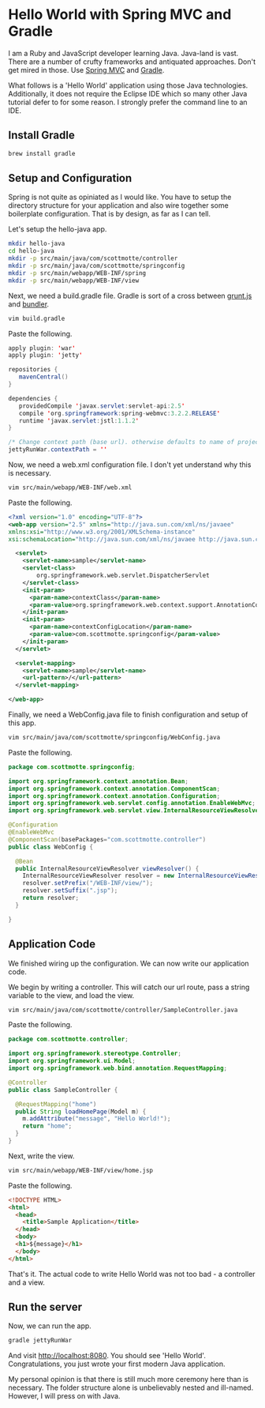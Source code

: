 # Hello World with Spring MVC and Gradle

I am a Ruby and JavaScript developer learning Java. Java-land is vast. There are a number of crufty frameworks and antiquated approaches. Don't get mired in those. Use [Spring MVC](http://www.springsource.org/spring-framework) and [Gradle](http://www.gradle.org/). 

What follows is a 'Hello World' application using those Java technologies. Additionally, it does not require the Eclipse IDE which so many other Java tutorial defer to for some reason. I strongly prefer the command line to an IDE. 

## Install Gradle

```bash
brew install gradle
```

## Setup and Configuration

Spring is not quite as opiniated as I would like. You have to setup the directory structure for your application and also wire together some boilerplate configuration. That is by design, as far as I can tell.

Let's setup the hello-java app.

```bash
mkdir hello-java 
cd hello-java 
mkdir -p src/main/java/com/scottmotte/controller
mkdir -p src/main/java/com/scottmotte/springconfig
mkdir -p src/main/webapp/WEB-INF/spring
mkdir -p src/main/webapp/WEB-INF/view
```

Next, we need a build.gradle file. Gradle is sort of a cross between [grunt.js](http://gruntjs.com/) and [bundler](http://bundler.io/).

```bash
vim build.gradle
```

Paste the following.

```java
apply plugin: 'war'
apply plugin: 'jetty'

repositories {
   mavenCentral()
}

dependencies {
   providedCompile 'javax.servlet:servlet-api:2.5'
   compile 'org.springframework:spring-webmvc:3.2.2.RELEASE'
   runtime 'javax.servlet:jstl:1.1.2'
}

/* Change context path (base url). otherwise defaults to name of project */
jettyRunWar.contextPath = ''
```

Now, we need a web.xml configuration file. I don't yet understand why this is necessary.

```bash
vim src/main/webapp/WEB-INF/web.xml
```

Paste the following.

```xml
<?xml version="1.0" encoding="UTF-8"?>
<web-app version="2.5" xmlns="http://java.sun.com/xml/ns/javaee"
xmlns:xsi="http://www.w3.org/2001/XMLSchema-instance"
xsi:schemaLocation="http://java.sun.com/xml/ns/javaee http://java.sun.com/xml/ns/javaee/web-app_2_5.xsd">

  <servlet>
    <servlet-name>sample</servlet-name>
    <servlet-class>
        org.springframework.web.servlet.DispatcherServlet
    </servlet-class>
    <init-param>
      <param-name>contextClass</param-name>
      <param-value>org.springframework.web.context.support.AnnotationConfigWebApplicationContext</param-value>
    </init-param>
    <init-param>
      <param-name>contextConfigLocation</param-name>
      <param-value>com.scottmotte.springconfig</param-value>
    </init-param>
  </servlet>

  <servlet-mapping>
    <servlet-name>sample</servlet-name>
    <url-pattern>/</url-pattern>
  </servlet-mapping>

</web-app>
```

Finally, we need a WebConfig.java file to finish configuration and setup of this app.

```bash
vim src/main/java/com/scottmotte/springconfig/WebConfig.java
```

Paste the following.

```java
package com.scottmotte.springconfig;

import org.springframework.context.annotation.Bean;
import org.springframework.context.annotation.ComponentScan;
import org.springframework.context.annotation.Configuration;
import org.springframework.web.servlet.config.annotation.EnableWebMvc;
import org.springframework.web.servlet.view.InternalResourceViewResolver;

@Configuration
@EnableWebMvc
@ComponentScan(basePackages="com.scottmotte.controller")
public class WebConfig {

  @Bean
  public InternalResourceViewResolver viewResolver() {
    InternalResourceViewResolver resolver = new InternalResourceViewResolver();
    resolver.setPrefix("/WEB-INF/view/");
    resolver.setSuffix(".jsp");
    return resolver;
  }

}
```

## Application Code

We finished wiring up the configuration. We can now write our application code.

We begin by writing a controller. This will catch our url route, pass a string variable to the view, and load the view.

```bash
vim src/main/java/com/scottmotte/controller/SampleController.java
``` 

Paste the following.

```java
package com.scottmotte.controller;

import org.springframework.stereotype.Controller;
import org.springframework.ui.Model;
import org.springframework.web.bind.annotation.RequestMapping;

@Controller
public class SampleController {

  @RequestMapping("home")
  public String loadHomePage(Model m) {
    m.addAttribute("message", "Hello World!");
    return "home";
  }
}
```

Next, write the view.

```bash
vim src/main/webapp/WEB-INF/view/home.jsp
```

Paste the following.

```html
<!DOCTYPE HTML>
<html>
  <head>
    <title>Sample Application</title>
  </head>
  <body>
  <h1>${message}</h1>
  </body>
</html>
```

That's it. The actual code to write Hello World was not too bad - a controller and a view.

## Run the server

Now, we can run the app.

```bash
gradle jettyRunWar
```

And visit [http://localhost:8080](http://localhost:8080). You should see 'Hello World'. Congratulations, you just wrote your first modern Java application. 

My personal opinion is that there is still much more ceremony here than is necessary. The folder structure alone is unbelievably nested and ill-named. However, I will press on with Java.

